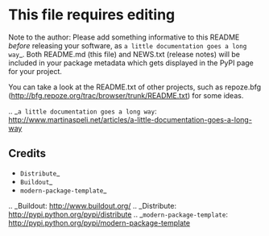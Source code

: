 This file requires editing
==========================

Note to the author: Please add something informative to this README *before*
releasing your software, as `a little documentation goes a long way`_.  Both
README.md (this file) and NEWS.txt (release notes) will be included in your
package metadata which gets displayed in the PyPI page for your project.

You can take a look at the README.txt of other projects, such as repoze.bfg
(http://bfg.repoze.org/trac/browser/trunk/README.txt) for some ideas.

.. _`a little documentation goes a long way`: http://www.martinaspeli.net/articles/a-little-documentation-goes-a-long-way

Credits
-------

- `Distribute`_
- `Buildout`_
- `modern-package-template`_

.. _Buildout: http://www.buildout.org/
.. _Distribute: http://pypi.python.org/pypi/distribute
.. _`modern-package-template`: http://pypi.python.org/pypi/modern-package-template
